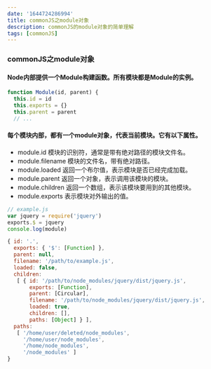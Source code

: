 ```yaml
---
date: '1644724286994'
title: commonJS之module对象
description: commonJS的module对象的简单理解
tags: [commonJS]
---
```

### commonJS之module对象
#### Node内部提供一个Module构建函数。所有模块都是Module的实例。
```javascript
function Module(id, parent) {
  this.id = id
  this.exports = {}
  this.parent = parent
  // ...
```
#### 每个模块内部，都有一个module对象，代表当前模块。它有以下属性。
 - module.id 模块的识别符，通常是带有绝对路径的模块文件名。
 - module.filename 模块的文件名，带有绝对路径。
 - module.loaded 返回一个布尔值，表示模块是否已经完成加载。
 - module.parent 返回一个对象，表示调用该模块的模块。
 - module.children 返回一个数组，表示该模块要用到的其他模块。
 - module.exports 表示模块对外输出的值。
```javascript
// example.js
var jquery = require('jquery')
exports.$ = jquery
console.log(module)
```
```javascript
{ id: '.',
  exports: { '$': [Function] },
  parent: null,
  filename: '/path/to/example.js',
  loaded: false,
  children:
   [ { id: '/path/to/node_modules/jquery/dist/jquery.js',
       exports: [Function],
       parent: [Circular],
       filename: '/path/to/node_modules/jquery/dist/jquery.js',
       loaded: true,
       children: [],
       paths: [Object] } ],
  paths:
   [ '/home/user/deleted/node_modules',
     '/home/user/node_modules',
     '/home/node_modules',
     '/node_modules' ]
}
```
